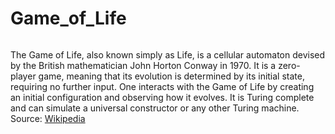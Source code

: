 # Game_of_Life

<p align="center">
    <img align=""></img>
</p>


The Game of Life, also known simply as Life, is a cellular automaton devised by the British mathematician John Horton Conway in 1970. It is a zero-player game, meaning that its evolution is determined by its initial state, requiring no further input. One interacts with the Game of Life by creating an initial configuration and observing how it evolves. It is Turing complete and can simulate a universal constructor or any other Turing machine. 
Source: [Wikipedia](http://https://en.wikipedia.org/wiki/Conway%27s_Game_of_Life "Wikipedia")

